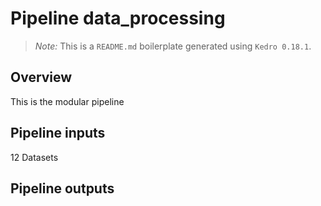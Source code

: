 # Pipeline data_processing

> *Note:* This is a `README.md` boilerplate generated using `Kedro 0.18.1`.

## Overview

<!---
Please describe your modular pipeline here.
-->
This is the modular pipeline

## Pipeline inputs

<!---
The list of pipeline inputs.
-->

12 Datasets

## Pipeline outputs

<!---
The list of pipeline outputs.
-->
